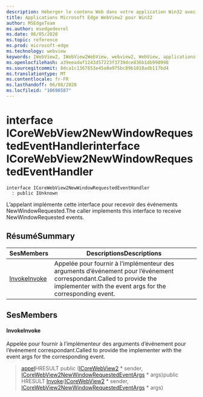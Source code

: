 ```yaml
---
description: Héberger le contenu Web dans votre application Win32 avec le contrôle Microsoft Edge WebView2
title: Applications Microsoft Edge WebView2 pour Win32
author: MSEdgeTeam
ms.author: msedgedevrel
ms.date: 06/05/2020
ms.topic: reference
ms.prod: microsoft-edge
ms.technology: webview
keywords: IWebView2, IWebView2WebView, webview2, WebView, applications Win32, Win32, Edge, ICoreWebView2, ICoreWebView2Controller, contrôle de navigateur, html Edge
ms.openlocfilehash: a39eeadaf1243d57223f3739dce836b1db998998
ms.sourcegitcommit: 8dca1c1367853e45a0a975bc89b1818adb117bd4
ms.translationtype: MT
ms.contentlocale: fr-FR
ms.lasthandoff: 06/08/2020
ms.locfileid: "10698587"
---
```

# <span data-ttu-id="a9278-104">interface ICoreWebView2NewWindowRequestedEventHandler</span><span class="sxs-lookup"><span data-stu-id="a9278-104">interface ICoreWebView2NewWindowRequestedEventHandler</span></span> 

```
interface ICoreWebView2NewWindowRequestedEventHandler
  : public IUnknown
```

<span data-ttu-id="a9278-105">L’appelant implémente cette interface pour recevoir des événements NewWindowRequested.</span><span class="sxs-lookup"><span data-stu-id="a9278-105">The caller implements this interface to receive NewWindowRequested events.</span></span>

## <span data-ttu-id="a9278-106">Résumé</span><span class="sxs-lookup"><span data-stu-id="a9278-106">Summary</span></span>

 <span data-ttu-id="a9278-107">Ses</span><span class="sxs-lookup"><span data-stu-id="a9278-107">Members</span></span>                        | <span data-ttu-id="a9278-108">Descriptions</span><span class="sxs-lookup"><span data-stu-id="a9278-108">Descriptions</span></span>
--------------------------------|---------------------------------------------
[<span data-ttu-id="a9278-109">Invoke</span><span class="sxs-lookup"><span data-stu-id="a9278-109">Invoke</span></span>](#invoke) | <span data-ttu-id="a9278-110">Appelée pour fournir à l’implémenteur des arguments d’événement pour l’événement correspondant.</span><span class="sxs-lookup"><span data-stu-id="a9278-110">Called to provide the implementer with the event args for the corresponding event.</span></span>

## <span data-ttu-id="a9278-111">Ses</span><span class="sxs-lookup"><span data-stu-id="a9278-111">Members</span></span>

#### <span data-ttu-id="a9278-112">Invoke</span><span class="sxs-lookup"><span data-stu-id="a9278-112">Invoke</span></span> 

<span data-ttu-id="a9278-113">Appelée pour fournir à l’implémenteur des arguments d’événement pour l’événement correspondant.</span><span class="sxs-lookup"><span data-stu-id="a9278-113">Called to provide the implementer with the event args for the corresponding event.</span></span>

> <span data-ttu-id="a9278-114">[appel](#invoke)HRESULT public ([ICoreWebView2](icorewebview2.md) \* sender, [ICoreWebView2NewWindowRequestedEventArgs](icorewebview2newwindowrequestedeventargs.md) \* args)</span><span class="sxs-lookup"><span data-stu-id="a9278-114">public HRESULT [Invoke](#invoke)([ICoreWebView2](icorewebview2.md) \* sender, [ICoreWebView2NewWindowRequestedEventArgs](icorewebview2newwindowrequestedeventargs.md) \* args)</span></span>

